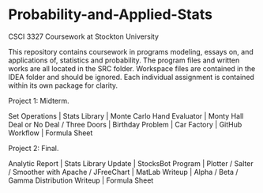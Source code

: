# Probability-and-Applied-Stats
CSCI 3327 Coursework at Stockton University

This repository contains coursework in programs modeling, essays on, and applications of, statistics and probability. 
The program files and written works are all located in the SRC folder. 
Workspace files are contained in the IDEA folder and should be ignored.
Each individual assignment is contained within its own package for clarity. 

Project 1: Midterm.

Set Operations | 
Stats Library | 
Monte Carlo Hand Evaluator | 
Monty Hall Deal or No Deal / Three Doors | 
Birthday Problem | 
Car Factory | 
GitHub Workflow | 
Formula Sheet

Project 2: Final.

Analytic Report | 
Stats Library Update | 
StocksBot Program | 
Plotter / Salter / Smoother with Apache / JFreeChart | 
MatLab Writeup | 
Alpha / Beta / Gamma Distribution Writeup | 
Formula Sheet
